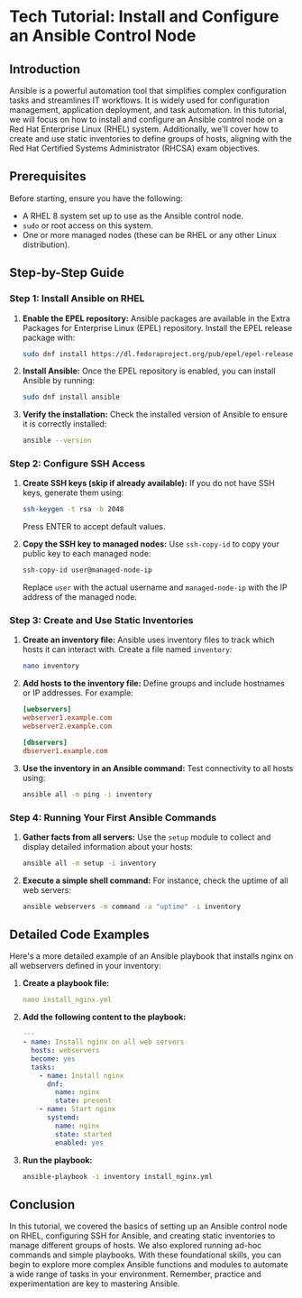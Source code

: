 # Tech Tutorial: Install and Configure an Ansible Control Node

## Introduction

Ansible is a powerful automation tool that simplifies complex configuration tasks and streamlines IT workflows. It is widely used for configuration management, application deployment, and task automation. In this tutorial, we will focus on how to install and configure an Ansible control node on a Red Hat Enterprise Linux (RHEL) system. Additionally, we'll cover how to create and use static inventories to define groups of hosts, aligning with the Red Hat Certified Systems Administrator (RHCSA) exam objectives.

## Prerequisites

Before starting, ensure you have the following:
- A RHEL 8 system set up to use as the Ansible control node.
- `sudo` or root access on this system.
- One or more managed nodes (these can be RHEL or any other Linux distribution).

## Step-by-Step Guide

### Step 1: Install Ansible on RHEL

1. **Enable the EPEL repository:**
   Ansible packages are available in the Extra Packages for Enterprise Linux (EPEL) repository. Install the EPEL release package with:
   ```bash
   sudo dnf install https://dl.fedoraproject.org/pub/epel/epel-release-latest-8.noarch.rpm
   ```

2. **Install Ansible:**
   Once the EPEL repository is enabled, you can install Ansible by running:
   ```bash
   sudo dnf install ansible
   ```

3. **Verify the installation:**
   Check the installed version of Ansible to ensure it is correctly installed:
   ```bash
   ansible --version
   ```

### Step 2: Configure SSH Access

1. **Create SSH keys (skip if already available):**
   If you do not have SSH keys, generate them using:
   ```bash
   ssh-keygen -t rsa -b 2048
   ```
   Press ENTER to accept default values.

2. **Copy the SSH key to managed nodes:**
   Use `ssh-copy-id` to copy your public key to each managed node:
   ```bash
   ssh-copy-id user@managed-node-ip
   ```
   Replace `user` with the actual username and `managed-node-ip` with the IP address of the managed node.

### Step 3: Create and Use Static Inventories

1. **Create an inventory file:**
   Ansible uses inventory files to track which hosts it can interact with. Create a file named `inventory`:
   ```bash
   nano inventory
   ```

2. **Add hosts to the inventory file:**
   Define groups and include hostnames or IP addresses. For example:
   ```ini
   [webservers]
   webserver1.example.com
   webserver2.example.com

   [dbservers]
   dbserver1.example.com
   ```

3. **Use the inventory in an Ansible command:**
   Test connectivity to all hosts using:
   ```bash
   ansible all -m ping -i inventory
   ```

### Step 4: Running Your First Ansible Commands

1. **Gather facts from all servers:**
   Use the `setup` module to collect and display detailed information about your hosts:
   ```bash
   ansible all -m setup -i inventory
   ```

2. **Execute a simple shell command:**
   For instance, check the uptime of all web servers:
   ```bash
   ansible webservers -m command -a "uptime" -i inventory
   ```

## Detailed Code Examples

Here's a more detailed example of an Ansible playbook that installs nginx on all webservers defined in your inventory:

1. **Create a playbook file:**
   ```yaml
   nano install_nginx.yml
   ```

2. **Add the following content to the playbook:**
   ```yaml
   ---
   - name: Install nginx on all web servers
     hosts: webservers
     become: yes
     tasks:
       - name: Install nginx
         dnf:
           name: nginx
           state: present
       - name: Start nginx
         systemd:
           name: nginx
           state: started
           enabled: yes
   ```

3. **Run the playbook:**
   ```bash
   ansible-playbook -i inventory install_nginx.yml
   ```

## Conclusion

In this tutorial, we covered the basics of setting up an Ansible control node on RHEL, configuring SSH for Ansible, and creating static inventories to manage different groups of hosts. We also explored running ad-hoc commands and simple playbooks. With these foundational skills, you can begin to explore more complex Ansible functions and modules to automate a wide range of tasks in your environment. Remember, practice and experimentation are key to mastering Ansible.